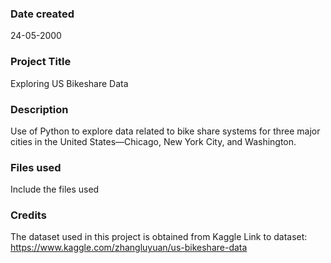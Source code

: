 ### Date created
24-05-2000

### Project Title
Exploring US Bikeshare Data

### Description
Use of Python to explore data related to bike share systems for three major cities in the United States—Chicago, New York City, and Washington.

### Files used
Include the files used

### Credits
The dataset used in this project is obtained from Kaggle
Link to dataset:  https://www.kaggle.com/zhangluyuan/us-bikeshare-data
